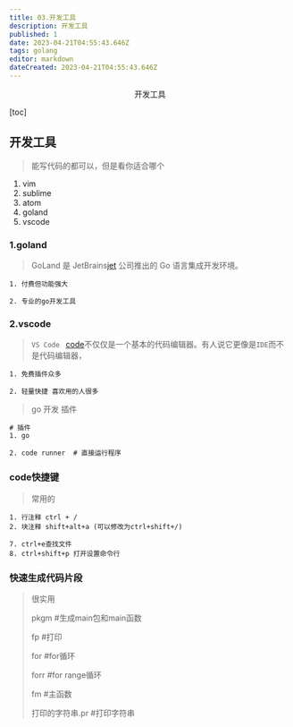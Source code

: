 ```yaml
---
title: 03.开发工具
description: 开发工具
published: 1
date: 2023-04-21T04:55:43.646Z
tags: golang
editor: markdown
dateCreated: 2023-04-21T04:55:43.646Z
---
```


<center>开发工具</center>



[toc]







## 开发工具

> 能写代码的都可以，但是看你适合哪个

1. vim
2. sublime
3. atom
4. goland
5. vscode



### 1.goland

> GoLand 是 JetBrains[jet](https://www.jetbrains.com/) 公司推出的 Go 语言集成开发环境。



```shell
1. 付费但功能强大

2. 专业的go开发工具
```







### 2.vscode

> `VS Code ` [code](https://code.visualstudio.com/)不仅仅是一个基本的代码编辑器。有人说它更像是`IDE`而不是代码编辑器，



```shell
1. 免费插件众多

2. 轻量快捷 喜欢用的人很多
```



> go 开发 插件

```shell
# 插件
1. go  

2. code runner  # 直接运行程序

```





### code快捷键

> 常用的

```shell
1. 行注释 ctrl + /
2. 块注释 shift+alt+a (可以修改为ctrl+shift+/)

7. ctrl+e查找文件
8. ctrl+shift+p 打开设置命令行
```



### 快速生成代码片段

> 很实用
>
> pkgm #生成main包和main函数
>
> fp #打印
>
> for #for循环
>
> forr #for range循环
>
> fm #主函数
>
> 打印的字符串.pr #打印字符串















